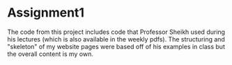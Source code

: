 # Assignment1
The code from this project includes code that Professor Sheikh used during his lectures (which is also available in the weekly pdfs). The structuring and "skeleton" of my
website pages were based off of his examples in class but the overall content is my own.
